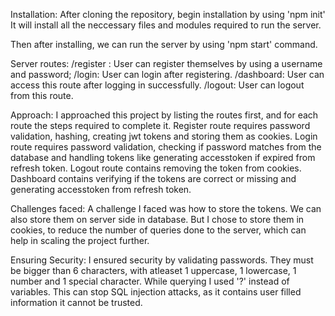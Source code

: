Installation:
After cloning the repository, begin installation by using 'npm init'
It will install all the neccessary files and modules required to run the server.

Then after installing, we can run the server by using 'npm start' command.

Server routes:
/register : User can register themselves by using a username and password;
/login: User can login after registering.
/dashboard: User can access this route after logging in successfully.
/logout: User can logout from this route.

Approach:
I approached this project by listing the routes first, and for each route the steps required to complete it. 
Register route requires password validation, hashing, creating jwt tokens and storing them as cookies. 
Login route requires password validation, checking if password matches from the database and handling tokens like generating accesstoken if expired from refresh token.
Logout route contains removing the token from cookies.
Dashboard contains verifying if the tokens are correct or missing and generating accesstoken from refresh token.

Challenges faced:
A challenge I faced was how to store the tokens. We can also store them on server side in database. But I chose to store them in cookies, to reduce the number of queries done to the server, which can help in scaling the project further.

Ensuring Security:
I ensured security by validating passwords. They must be bigger than 6 characters, with atleaset 1 uppercase, 1 lowercase, 1 number and 1 special character.
While querying I used '?' instead of variables. This can stop SQL injection attacks, as it contains user filled information it cannot be trusted.